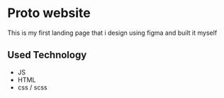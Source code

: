 # Proto website

This is my first landing page that i design using figma and built it myself

## Used Technology

- JS
- HTML
- css / scss
